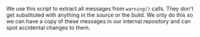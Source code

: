 We use this script to extract all messages from `warning()` calls. They don't get substituted with anything in the source or the build. We only do this so we can have a copy of these messages in our internal repository and can spot accidental changes to them.